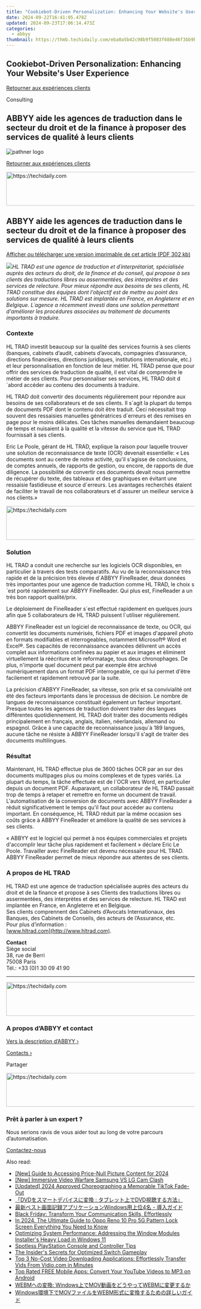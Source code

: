 ```yaml
---
title: "Cookiebot-Driven Personalization: Enhancing Your Website's User Experience"
date: 2024-09-22T16:41:05.478Z
updated: 2024-09-23T17:06:14.473Z
categories:
  - abbyy
thumbnail: https://thmb.techidaily.com/eba0a5b42c98b9f5083f688e46f3bb9b2578fe7a056aaed74ee36c6a269ef696.jpg
---
```


## Cookiebot-Driven Personalization: Enhancing Your Website's User Experience

[Retourner aux expériences clients](https://tools.techidaily.com/abbyy/products/)

Consulting

## ABBYY aide les agences de traduction dans le secteur du droit et de la finance à proposer des services de qualité à leurs clients

![pathner logo](https://content.abbyy.com/-/media/project/abbyy/abbyy/logos-white/fr/39648.png?h=40&iar=0&w=120)

[Retourner aux expériences clients](https://tools.techidaily.com/abbyy/products/)

<!-- affiliate ads begin -->
<a href="https://appsumo.8odi.net/c/5597632/2130886/7443" target="_top" id="2130886">
  <img src="//a.impactradius-go.com/display-ad/7443-2130886" border="0" alt="https://techidaily.com" width="728" height="90"/>
</a>
<img height="0" width="0" src="https://appsumo.8odi.net/i/5597632/2130886/7443" style="position:absolute;visibility:hidden;" border="0" />
<!-- affiliate ads end -->

## ABBYY aide les agences de traduction dans le secteur du droit et de la finance à proposer des services de qualité à leurs clients

[Afficher ou télécharger une version imprimable de cet article (PDF 302 kb)](https://static4.abbyy.com/abbyycommedia/10186/cs-hl-trad-fr-f.pdf) 

_![](https://tools.techidaily.com/abbyy/products/)HL TRAD est une agence de traduction et d´interprétariat, spécialisée auprès des acteurs du droit, de la finance et du conseil, qui propose à ses clients des traductions libres ou assermentées, des interprètes et des services de relecture. Pour mieux répondre aux besoins de ses clients, HL TRAD constitue des équipes dont l'objectif est de mettre au point des solutions sur mesure. HL TRAD est implantée en France, en Angleterre et en Belgique. L´agence a récemment investi dans une solution permettant d'améliorer les procédures associées au traitement de documents importants à traduire._

### Contexte

HL TRAD investit beaucoup sur la qualité des services fournis à ses clients (banques, cabinets d’audit, cabinets d’avocats, compagnies d’assurance, directions financières, directions juridiques, institutions internationale, etc.) et leur personnalisation en fonction de leur métier. HL TRAD pense que pour offrir des services de traduction de qualité, il est vital de comprendre le métier de ses clients. Pour personnaliser ses services, HL TRAD doit d´abord accéder au contenu des documents à traduire.

HL TRAD doit convertir des documents régulièrement pour répondre aux besoins de ses collaborateurs et de ses clients. Il s´agit la plupart du temps de documents PDF dont le contenu doit être traduit. Ceci nécessitait trop souvent des ressaisies manuelles génératrices d´erreurs et des remises en page pour le moins délicates. Ces tâches manuelles demandaient beaucoup de temps et nuisaient à la qualité et la vitesse du service que HL TRAD fournissait à ses clients.

Eric Le Poole, gérant de HL TRAD, explique la raison pour laquelle trouver une solution de reconnaissance de texte (OCR) devenait essentielle: « Les documents sont au centre de notre activité, qu'il s'agisse de conclusions, de comptes annuels, de rapports de gestion, ou encore, de rapports de due diligence. La possibilité de convertir ces documents devait nous permettre de récupérer du texte, des tableaux et des graphiques en évitant une ressaisie fastidieuse et source d´erreurs. Les avantages recherchés étaient de faciliter le travail de nos collaborateurs et d´assurer un meilleur service à nos clients.»

<!-- affiliate ads begin -->
<a href="https://appsumo.8odi.net/c/5597632/2123733/7443" target="_top" id="2123733">
  <img src="//a.impactradius-go.com/display-ad/7443-2123733" border="0" alt="https://techidaily.com" width="728" height="90"/>
</a>
<img height="0" width="0" src="https://appsumo.8odi.net/i/5597632/2123733/7443" style="position:absolute;visibility:hidden;" border="0" />
<!-- affiliate ads end -->

### Solution

HL TRAD a conduit une recherche sur les logiciels OCR disponibles, en particulier à travers des tests comparatifs. Au vu de la reconnaissance très rapide et de la précision très élevée d´ABBYY FineReader, deux données très importantes pour une agence de traduction comme HL TRAD, le choix s´est porté rapidement sur ABBYY FineReader. Qui plus est, FineReader a un très bon rapport qualité/prix.

Le déploiement de FineReader s´est effectué rapidement en quelques jours afin que 5 collaborateurs de HL TRAD puissent l´utiliser régulièrement.

ABBYY FineReader est un logiciel de reconnaissance de texte, ou OCR, qui convertit les documents numérisés, fichiers PDF et images d'appareil photo en formats modifiables et interrogeables, notamment Microsoft® Word et Excel®. Ses capacités de reconnaissance avancées délivrent un accès complet aux informations confinées au papier et aux images et éliminent virtuellement la réécriture et le reformatage, tous deux chronophages. De plus, n'importe quel document peut par exemple être archivé numériquement dans un format PDF interrogeable, ce qui lui permet d'être facilement et rapidement retrouvé par la suite.

La précision d'ABBYY FineReader, sa vitesse, son prix et sa convivialité ont été des facteurs importants dans le processus de décision. Le nombre de langues de reconnaissance constituait également un facteur important. Presque toutes les agences de traduction doivent traiter des langues différentes quotidiennement. HL TRAD doit traiter des documents rédigés principalement en français, anglais, italien, néerlandais, allemand ou espagnol. Grâce à une capacité de reconnaissance jusqu´à 189 langues, aucune tâche ne résiste à ABBYY FineReader lorsqu'il s'agit de traiter des documents multilingues.

### Résultat

Maintenant, HL TRAD effectue plus de 3600 tâches OCR par an sur des documents multipages plus ou moins complexes et de types variés. La plupart du temps, la tâche effectuée est de l´OCR vers Word, en particulier depuis un document PDF. Auparavant, un collaborateur de HL TRAD passait trop de temps à retaper et remettre en forme un document de travail. L'automatisation de la conversion de documents avec ABBYY FineReader a réduit significativement le temps qu'il faut pour accéder au contenu important. En conséquence, HL TRAD réduit par la même occasion ses coûts grâce à ABBYY FineReader et améliore la qualité de ses services à ses clients.

« ABBYY est le logiciel qui permet à nos équipes commerciales et projets d'accomplir leur tâche plus rapidement et facilement » déclare Eric Le Poole. Travailler avec FineReader est devenu nécessaire pour HL TRAD. ABBYY FineReader permet de mieux répondre aux attentes de ses clients.

### A propos de HL TRAD

HL TRAD est une agence de traduction spécialisée auprès des acteurs du droit et de la finance et propose à ses Clients des traductions libres ou assermentées, des interprètes et des services de relecture. HL TRAD est implantée en France, en Angleterre et en Belgique.  
Ses clients comprennent des Cabinets d’Avocats Internationaux, des Banques, des Cabinets de Conseils, des acteurs de l’Assurance, etc.  
Pour plus d’information :  
[www.hltrad.com](http://www.hltrad.com).

  
**Contact**  
Siège social  
38, rue de Berri  
75008 Paris  
Tél.: +33 (0)1 30 09 41 90

---

<!-- affiliate ads begin -->
<a href="https://appsumo.8odi.net/c/5597632/2144299/7443" target="_top" id="2144299">
  <img src="//a.impactradius-go.com/display-ad/7443-2144299" border="0" alt="https://techidaily.com" width="728" height="90"/>
</a>
<img height="0" width="0" src="https://appsumo.8odi.net/i/5597632/2144299/7443" style="position:absolute;visibility:hidden;" border="0" />
<!-- affiliate ads end -->

### A propos d’ABBYY et contact

[Vers la description d’ABBYY ›](https://tools.techidaily.com/abbyy/products/)

[Contacts ›](https://tools.techidaily.com/abbyy/products/)

Partager 

<!-- affiliate ads begin -->
<a href="https://appsumo.8odi.net/c/5597632/2082521/7443" target="_top" id="2082521">
  <img src="//a.impactradius-go.com/display-ad/7443-2082521" border="0" alt="https://techidaily.com" width="728" height="90"/>
</a>
<img height="0" width="0" src="https://appsumo.8odi.net/i/5597632/2082521/7443" style="position:absolute;visibility:hidden;" border="0" />
<!-- affiliate ads end -->

### Prêt à parler à un expert ?

Nous serions ravis de vous aider tout au long de votre parcours d’automatisation.

[Contactez-nous](https://tools.techidaily.com/abbyy/products/)

<ins class="adsbygoogle"
     style="display:block"
     data-ad-format="autorelaxed"
     data-ad-client="ca-pub-7571918770474297"
     data-ad-slot="1223367746"></ins>

<ins class="adsbygoogle"
     style="display:block"
     data-ad-client="ca-pub-7571918770474297"
     data-ad-slot="8358498916"
     data-ad-format="auto"
     data-full-width-responsive="true"></ins>

<span class="atpl-alsoreadstyle">Also read:</span>
<div><ul>
<li><a href="https://fox-direct.techidaily.com/new-guide-to-accessing-price-null-picture-content-for-2024/"><u>[New] Guide to Accessing Price-Null Picture Content for 2024</u></a></li>
<li><a href="https://some-knowledge.techidaily.com/new-immersive-video-warfare-samsung-vs-lg-cam-clash/"><u>[New] Immersive Video Warfare Samsung VS LG Cam Clash</u></a></li>
<li><a href="https://tiktok-clips.techidaily.com/updated-2024-approved-choreographing-a-memorable-tiktok-fade-out/"><u>[Updated] 2024 Approved Choreographing a Memorable TikTok Fade-Out</u></a></li>
<li><a href="https://solve-info.techidaily.com/1726028704861-dvd-dvd/"><u>「DVDをスマートデバイスに変換 : タブレット上でDVD視聴する方法」</u></a></li>
<li><a href="https://solve-info.techidaily.com/1726029199958-windows4/"><u>最新ベスト画面記録アプリケーションWindows用上位4名 - 導入ガイド</u></a></li>
<li><a href="https://mondly-stories.techidaily.com/black-friday-transform-your-communication-skills-effortlessly/"><u>Black Friday: Transform Your Communication Skills, Effortlessly</u></a></li>
<li><a href="https://easy-unlock-android.techidaily.com/in-2024-the-ultimate-guide-to-oppo-reno-10-pro-5g-pattern-lock-screen-everything-you-need-to-know-by-drfone-android/"><u>In 2024, The Ultimate Guide to Oppo Reno 10 Pro 5G Pattern Lock Screen Everything You Need to Know</u></a></li>
<li><a href="https://tech-renaissance.techidaily.com/optimizing-system-performance-addressing-the-window-modules-installers-heavy-load-in-windows-11/"><u>Optimizing System Performance: Addressing the Window Modules Installer's Heavy Load in Windows 11</u></a></li>
<li><a href="https://games-able.techidaily.com/spotless-playstation-console-and-controller-tips/"><u>Spotless PlayStation Console and Controller Tips</u></a></li>
<li><a href="https://games-able.techidaily.com/the-insiders-secrets-for-optimized-switch-gameplay/"><u>The Insider's Secrets for Optimized Switch Gameplay</u></a></li>
<li><a href="https://solve-info.techidaily.com/top-3-no-cost-video-downloading-applications-effortlessly-transfer-vids-from-vidiocom-in-minutes/"><u>Top 3 No-Cost Video Downloading Applications: Effortlessly Transfer Vids From Vidio.com in Minutes</u></a></li>
<li><a href="https://solve-info.techidaily.com/top-rated-free-mobile-apps-convert-your-youtube-videos-to-mp3-on-android/"><u>Top Rated FREE Mobile Apps: Convert Your YouTube Videos to MP3 on Android</u></a></li>
<li><a href="https://solve-info.techidaily.com/webm-windowsmovwebm/"><u>WEBMへの変換: Windows上でMOV動画をどうやってWEBMに変更するか</u></a></li>
<li><a href="https://solve-info.techidaily.com/windowsmovwebm/"><u>Windows環境下でMOVファイルをWEBM形式に変換するための詳しいガイド</u></a></li>
</ul></div>

